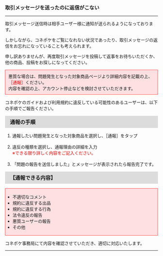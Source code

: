 <h3>取引メッセージを送ったのに返信がこない</h3>
<hr>

取引メッセージ送信時は相手ユーザー様に通知が送られるようになっております。

しかしながら、コネポケをご覧になれない状況であったり、取引メッセージの返信をお忘れになっていることも考えられます。

申し訳ありませんが、再度取引メッセージを投稿して返事をお待ちいただくか、他の商品、投稿をお探しになってください。

<div style="padding: 10px; margin-top: 15px; margin-bottom: 15px; border: 1px solid #ff3333; background-color: #ffe0e2;">
悪質な場合は、問題発生となった対象商品ページより詳細内容を記載の上、<font color="#ff0000">［通報］</font>ください。<br>
内容を確認の上、アカウント停止などを検討させていただきます。
</div>

コネポケのガイドおよび利用規約に違反している可能性のあるユーザーは、以下の手順でご報告ください。

<div style="padding: 7px 15px; margin-top: 15px; margin-bottom: 15px; border: 1px solid #dcdcdc; background-color: #dcdcdc; font-size: 120%">
<strong>通報の手順</strong>
</div>

<ol>
<li>通報したい問題発生となった対象商品を選択し、［通報］をタップ</li>
<br>
<li>違反の種類を選択し、通報理由の詳細を入力<br>
<font color="#ff0000">※できる限り詳しく内容をご記入ください。</font></li>
<br>
<li>「問題の報告を送信しました」とメッセージが表示されたら報告完了です。</li>
</ol>

<div style="padding: 7px 15px; margin-top: 15px; margin-bottom: 15px; border: 1px solid #dcdcdc; background-color: #dcdcdc; font-size: 120%">
<strong>【通報できる内容】</strong>
</div>

<div style="padding: 3px 15px 3px 0px; margin-top: 15px; margin-bottom: 15px; border: 1px solid #ff3333; background-color: #ffe0e2;">
<ul>
<li>不適切なコメント</li>
<li>規約に違反する出品</li>
<li>規約に違反する行為</li>
<li>法令違反の報告</li>
<li>悪質ユーザーの報告</li>
<li>その他
</ul>
</div>

コネポケ事務局にて内容を確認させていただき、適切に対応いたします。

<hr>